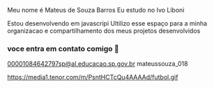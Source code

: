 Meu nome é Mateus de Souza Barros
Eu estudo no Ivo Liboni

Estou desenvolvendo em javascripi
Ultilizo esse espaço para a minha organizacao e compartilhamento dos meus projetos desenvolvidos

### voce entra em contato comigo 🥦

00001084642797sp@al.educacao.sp.gov.br
mateussouza_018



https://media1.tenor.com/m/PsntHCTcQu4AAAAd/futbol.gif
